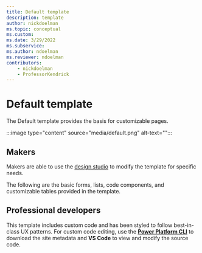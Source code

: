 ```yaml
---
title: Default template
description: template
author: nickdoelman
ms.topic: conceptual
ms.custom: 
ms.date: 3/29/2022
ms.subservice:
ms.author: ndoelman
ms.reviewer: ndoelman
contributors:
    - nickdoelman
    - ProfessorKendrick
---
```


# Default template

The Default template provides the basis for customizable pages.  

:::image type="content" source="media/default.png" alt-text="":::

## Makers

Makers are able to use the [design studio](../getting-started/use-design-studio.md)  to modify the template for specific needs.

The following are the basic forms, lists, code components, and customizable tables provided in the template.


## Professional developers

This template includes custom code and has been styled to follow best-in-class UX patterns.  For custom code editing, use the [**Power Platform CLI**](../configure/cli-tutorial.md) to download the site metadata and **VS Code** to view and modify the source code.
